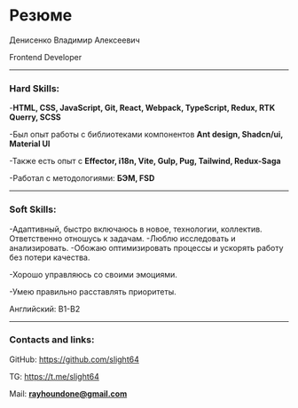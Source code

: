 # Резюме

Денисенко Владимир Алексеевич

Frontend Developer

---

### Hard Skills:

-**HTML, CSS, JavaScript, Git, React, Webpack, TypeScript, Redux,  RTK Querry, SCSS**

-Был опыт работы с библиотеками компонентов **Ant design, Shadcn/ui, Material UI** 

-Также есть опыт с **Effector, i18n, Vite, Gulp, Pug, Tailwind, Redux-Saga**

-Работал с методологиями: **БЭМ, FSD**

---

### Soft Skills:

-Адаптивный, быстро включаюсь в новое, технологии, коллектив. Ответственно отношусь к задачам.
-Люблю исследовать и анализировать.
-Обожаю оптимизировать процессы и ускорять работу без потери качества.

-Хорошо управляюсь со своими эмоциями.

-Умею правильно расставлять приоритеты.

Английский: B1-B2

---

### Contacts and links:

GitHub: https://github.com/slight64

TG: https://t.me/slight64

Mail: **rayhoundone@gmail.com**
